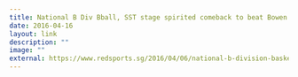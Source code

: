 ```yaml
---
title: National B Div Bball, SST stage spirited comeback to beat Bowen
date: 2016-04-16
layout: link
description: ""
image: ""
external: https://www.redsports.sg/2016/04/06/national-b-division-basketball-sst-bowen/
---
```

